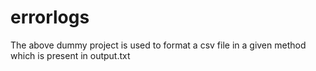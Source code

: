 # errorlogs
The above dummy project is used to format a csv file in a given method which is present in output.txt

